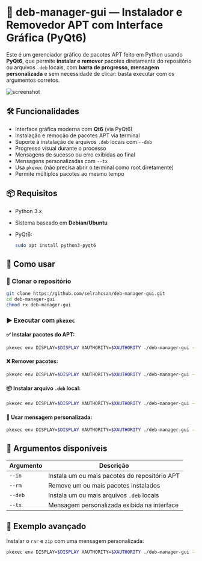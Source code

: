 
# 🧩 deb-manager-gui — Instalador e Removedor APT com Interface Gráfica (PyQt6)

Este é um gerenciador gráfico de pacotes APT feito em Python usando **PyQt6**, que permite **instalar e remover** pacotes diretamente do repositório ou arquivos `.deb` locais, com **barra de progresso**, **mensagem personalizada** e sem necessidade de clicar: basta executar com os argumentos corretos.

![screenshot](imgs/03.png) 

## 🛠️ Funcionalidades

- Interface gráfica moderna com **Qt6** (via PyQt6)
- Instalação e remoção de pacotes APT via terminal
- Suporte à instalação de arquivos `.deb` locais com `--deb`
- Progresso visual durante o processo
- Mensagens de sucesso ou erro exibidas ao final
- Mensagens personalizadas com `--tx`
- Usa `pkexec` (não precisa abrir o terminal como root diretamente)
- Permite múltiplos pacotes ao mesmo tempo

## 📦 Requisitos

- Python 3.x
- Sistema baseado em **Debian/Ubuntu**
- PyQt6:

  ```bash
  sudo apt install python3-pyqt6
  ```

## 🚀 Como usar

### 🔗 Clonar o repositório

```bash
git clone https://github.com/selrahcsan/deb-manager-gui.git
cd deb-manager-gui
chmod +x deb-manager-gui
```

### ▶️ Executar com `pkexec`

#### ✅ Instalar pacotes do APT:

```bash
pkexec env DISPLAY=$DISPLAY XAUTHORITY=$XAUTHORITY ./deb-manager-gui --in htop neofetch
```

#### ❌ Remover pacotes:

```bash
pkexec env DISPLAY=$DISPLAY XAUTHORITY=$XAUTHORITY ./deb-manager-gui --rm htop
```

#### 📦 Instalar arquivo `.deb` local:

```bash
pkexec env DISPLAY=$DISPLAY XAUTHORITY=$XAUTHORITY ./deb-manager-gui --deb ./google-chrome-stable_current_amd64.deb
```

#### 📝 Usar mensagem personalizada:

```bash
pkexec env DISPLAY=$DISPLAY XAUTHORITY=$XAUTHORITY ./deb-manager-gui --in htop --tx "Instalando utilitários do sistema"
```

## 📄 Argumentos disponíveis

| Argumento     | Descrição                                          |
|---------------|----------------------------------------------------|
| `--in`        | Instala um ou mais pacotes do repositório APT     |
| `--rm`        | Remove um ou mais pacotes instalados               |
| `--deb`       | Instala um ou mais arquivos `.deb` locais          |
| `--tx`        | Mensagem personalizada exibida na interface        |

## 🧪 Exemplo avançado

Instalar o `rar` e `zip` com uma mensagem personalizada:

```bash
pkexec env DISPLAY=$DISPLAY XAUTHORITY=$XAUTHORITY ./deb-manager-gui --in rar zip --tx "Instalando descompactadores"
```
